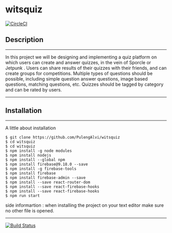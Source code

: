 # witsquiz
[![CircleCI](https://dl.circleci.com/status-badge/img/gh/PulengAlvi/witsquiz/tree/main.svg?style=svg)](https://dl.circleci.com/status-badge/redirect/gh/PulengAlvi/witsquiz/tree/main)

## Description 
***
In this project we will be designing and implementing a quiz platform
on which users can create and answer quizzes, in the vein of Sporcle or
Jetpunk . Users can share results of their quizzes with their friends, and
can create groups for competitions. Multiple types of questions should
be possible, including simple question answer questions, image based
questions, matching questions, etc. Quizzes should be tagged by
category and can be rated by users.
***

## Installation
***
A little about installation
```
$ git clone https://github.com/PulengAlvi/witsquiz
$ cd witsquiz
$ cd witsquiz
$ npm install -g node modules
$ npm install nodejs
$ npm install --global npm
$ npm install firebase@9.18.0 --save
$ npm install -g firebase-tools
$ npm install firebase
$ npm install firebase-admin --save
$ npm install --save react-router-dom
$ npm install --save react-firebase-hooks
$ npm install --save react-firebase-hooks
$ npm run start
```
side informartion : when installing the project on your text editor make sure no other file is opened.
***
[![Build Status](https://app.travis-ci.com/PulengAlvi/witsquiz.svg?branch=main)](https://app.travis-ci.com/PulengAlvi/witsquiz)
## 
